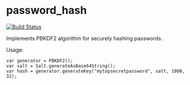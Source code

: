 # password_hash

[![Build Status](https://travis-ci.org/stablekernel/dart-password-hash.svg?branch=master)](https://travis-ci.org/stablekernel/dart-password-hash)

Implements PBKDF2 algorithm for securely hashing passwords.

Usage:

```
var generator = PBKDF2();
var salt = Salt.generateAsBase64String();
var hash = generator.generateKey("mytopsecretpassword", salt, 1000, 32);
```


